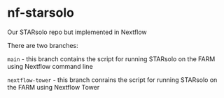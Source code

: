 # nf-starsolo
Our STARsolo repo but implemented in Nextflow

There are two branches:

`main` - this branch contains the script for running STARsolo on the FARM using Nextflow command line

`nextflow-tower` - this branch conrains the script for running STARsolo on the FARM using Nextflow Tower
